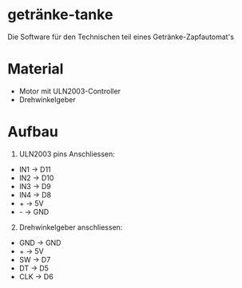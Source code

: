 # getränke-tanke
Die Software für den Technischen teil eines Getränke-Zapfautomat's

# Material
- Motor mit ULN2003-Controller
- Drehwinkelgeber

# Aufbau
1. ULN2003 pins Anschliessen:
- IN1 -> D11
- IN2 -> D10
- IN3 -> D9
- IN4 -> D8
- \+ -> 5V
- \- -> GND
2. Drehwinkelgeber anschliessen:
- GND -> GND
- \+ -> 5V
- SW -> D7
- DT -> D5
- CLK -> D6
